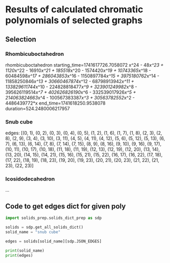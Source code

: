 # Results of calculated chromatic polynomials of selected graphs

## Selection

### Rhombicuboctahedron

rhombicuboctahedron
starting_time=1741617726.7058072
x^24 - 48*x^23 + 1120*x^22 - 16910*x^21 + 185518*x^20 - 1574420*x^19 + 10743365*x^18 - 60484598*x^17 + 286043853*x^16 - 1150897784*x^15 + 3975180762*x^14 - 11858250846*x^13 + 30660467874*x^12 - 68798913942*x^11 + 133829611744*x^10 - 224828818477*x^9 + 323901249982*x^8 - 395626119514*x^7 + 402626826190*x^6 - 332539017926*x^5 + 214063824663*x^4 - 100567383387*x^3 + 30563782552*x^2 - 4486439772*x
end_time=1741618250.9538078
duration=524.2480006217957

### Snub cube

edges: [(0, 1), (0, 2), (0, 3), (0, 4), (0, 5), (1, 2), (1, 6), (1, 7), (1, 8), (2, 3), (2, 8), (2, 9), (3, 4), (3, 10), (3, 11), (4, 5), (4, 11), (4, 12), (5, 6), (5, 12), (5, 13), (6, 7), (6, 13), (6, 14), (7, 8), (7, 14), (7, 15), (8, 9), (8, 16), (9, 10), (9, 16), (9, 17), (10, 11), (10, 17), (10, 18), (11, 18), (11, 19), (12, 13), (12, 19), (12, 20), (13, 14), (13, 20), (14, 15), (14, 21), (15, 16), (15, 21), (15, 22), (16, 17), (16, 22), (17, 18), (17, 22), (18, 19), (18, 23), (19, 20), (19, 23), (20, 21), (20, 23), (21, 22), (21, 23), (22, 23)]

### Icosidodecahedron

...

## Code to get edges dict for given poly

```py
import solids_prep.solids_dict_prep as sdp

solids = sdp.get_all_solids_dict()
solid_name = "snub cube"

edges = solids[solid_name][sdp.JSON_EDGES]

print(solid_name)
print(edges)
```